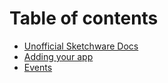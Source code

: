 # Table of contents

* [Unofficial Sketchware Docs](README.md)
* [Adding your app](making-your-first-app.md)
* [Events](events.md)

